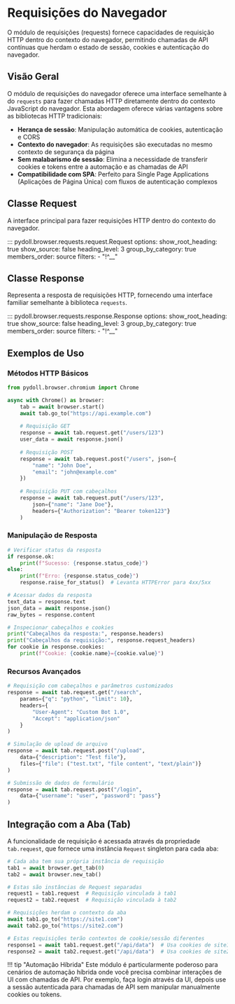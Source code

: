 # Requisições do Navegador

O módulo de requisições (requests) fornece capacidades de requisição HTTP dentro do contexto do navegador, permitindo chamadas de API contínuas que herdam o estado de sessão, cookies e autenticação do navegador.

## Visão Geral

O módulo de requisições do navegador oferece uma interface semelhante à do `requests` para fazer chamadas HTTP diretamente dentro do contexto JavaScript do navegador. Esta abordagem oferece várias vantagens sobre as bibliotecas HTTP tradicionais:

- **Herança de sessão**: Manipulação automática de cookies, autenticação e CORS
- **Contexto do navegador**: As requisições são executadas no mesmo contexto de segurança da página
- **Sem malabarismo de sessão**: Elimina a necessidade de transferir cookies e tokens entre a automação e as chamadas de API
- **Compatibilidade com SPA**: Perfeito para Single Page Applications (Aplicações de Página Única) com fluxos de autenticação complexos

## Classe Request

A interface principal para fazer requisições HTTP dentro do contexto do navegador.

::: pydoll.browser.requests.request.Request
    options:
      show_root_heading: true
      show_source: false
      heading_level: 3
      group_by_category: true
      members_order: source
      filters:
        - "!^__"

## Classe Response

Representa a resposta de requisições HTTP, fornecendo uma interface familiar semelhante à biblioteca `requests`.

::: pydoll.browser.requests.response.Response
    options:
      show_root_heading: true
      show_source: false
      heading_level: 3
      group_by_category: true
      members_order: source
      filters:
        - "!^__"

## Exemplos de Uso

### Métodos HTTP Básicos

```python
from pydoll.browser.chromium import Chrome

async with Chrome() as browser:
    tab = await browser.start()
    await tab.go_to("https://api.example.com")
    
    # Requisição GET
    response = await tab.request.get("/users/123")
    user_data = await response.json()
    
    # Requisição POST
    response = await tab.request.post("/users", json={
        "name": "John Doe",
        "email": "john@example.com"
    })
    
    # Requisição PUT com cabeçalhos
    response = await tab.request.put("/users/123", 
        json={"name": "Jane Doe"},
        headers={"Authorization": "Bearer token123"}
    )
```

### Manipulação de Resposta

```python
# Verificar status da resposta
if response.ok:
    print(f"Sucesso: {response.status_code}")
else:
    print(f"Erro: {response.status_code}")
    response.raise_for_status()  # Levanta HTTPError para 4xx/5xx

# Acessar dados da resposta
text_data = response.text
json_data = await response.json()
raw_bytes = response.content

# Inspecionar cabeçalhos e cookies
print("Cabeçalhos da resposta:", response.headers)
print("Cabeçalhos da requisição:", response.request_headers)
for cookie in response.cookies:
    print(f"Cookie: {cookie.name}={cookie.value}")
```

### Recursos Avançados

```python
# Requisição com cabeçalhos e parâmetros customizados
response = await tab.request.get("/search", 
    params={"q": "python", "limit": 10},
    headers={
        "User-Agent": "Custom Bot 1.0",
        "Accept": "application/json"
    }
)

# Simulação de upload de arquivo
response = await tab.request.post("/upload",
    data={"description": "Test file"},
    files={"file": ("test.txt", "file content", "text/plain")}
)

# Submissão de dados de formulário
response = await tab.request.post("/login",
    data={"username": "user", "password": "pass"}
)
```

## Integração com a Aba (Tab)

A funcionalidade de requisição é acessada através da propriedade `tab.request`, que fornece uma instância `Request` singleton para cada aba:

```python
# Cada aba tem sua própria instância de requisição
tab1 = await browser.get_tab(0)
tab2 = await browser.new_tab()

# Estas são instâncias de Request separadas
request1 = tab1.request  # Requisição vinculada à tab1
request2 = tab2.request  # Requisição vinculada à tab2

# Requisições herdam o contexto da aba
await tab1.go_to("https://site1.com")
await tab2.go_to("https://site2.com")

# Estas requisições terão contextos de cookie/sessão diferentes
response1 = await tab1.request.get("/api/data")  # Usa cookies de site1.com
response2 = await tab2.request.get("/api/data")  # Usa cookies de site2.com
```

!!! tip "Automação Híbrida"
    Este módulo é particularmente poderoso para cenários de automação híbrida onde você precisa combinar interações de UI com chamadas de API. Por exemplo, faça login através da UI, depois use a sessão autenticada para chamadas de API sem manipular manualmente cookies ou tokens.